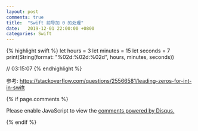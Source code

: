 ```yaml
---
layout: post
comments: true
title:  "Swift 前导加 0 的处理"
date:   2019-12-01 22:00:00 +0800
categories: Swift
---
```


{% highlight swift %}
let hours = 3
let minutes = 15
let seconds = 7
print(String(format: "%02d:%02d:%02d", hours, minutes, seconds))

// 03:15:07
{% endhighlight %}

参考:
<a href="https://stackoverflow.com/questions/25566581/leading-zeros-for-int-in-swift" target="_blank">https://stackoverflow.com/questions/25566581/leading-zeros-for-int-in-swift</a>

{% if page.comments %}
<div id="disqus_thread"></div>
<script>

/**
*  RECOMMENDED CONFIGURATION VARIABLES: EDIT AND UNCOMMENT THE SECTION BELOW TO INSERT DYNAMIC VALUES FROM YOUR PLATFORM OR CMS.
*  LEARN WHY DEFINING THESE VARIABLES IS IMPORTANT: https://disqus.com/admin/universalcode/#configuration-variables*/
/*
var disqus_config = function () {
this.page.url = PAGE_URL;  // Replace PAGE_URL with your page's canonical URL variable
this.page.identifier = PAGE_IDENTIFIER; // Replace PAGE_IDENTIFIER with your page's unique identifier variable
};
*/
(function() { // DON'T EDIT BELOW THIS LINE
var d = document, s = d.createElement('script');
s.src = 'https://iamdbc-eggy.disqus.com/embed.js';
s.setAttribute('data-timestamp', +new Date());
(d.head || d.body).appendChild(s);
})();
</script>
<noscript>Please enable JavaScript to view the <a href="https://disqus.com/?ref_noscript">comments powered by Disqus.</a></noscript>
                            
{% endif %}
